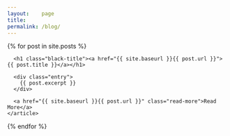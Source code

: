 ```yaml
---
layout:    page
title:
permalink: /blog/
---
```


<div class="posts">
  {% for post in site.posts %}
    <article class="post">

      <h1 class="black-title"><a href="{{ site.baseurl }}{{ post.url }}">{{ post.title }}</a></h1>

      <div class="entry">
        {{ post.excerpt }}
      </div>

      <a href="{{ site.baseurl }}{{ post.url }}" class="read-more">Read More</a>
    </article>
  {% endfor %}
</div>
